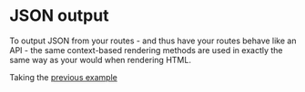 # JSON output

To output JSON from your routes - and thus have your routes behave like an API - the same context-based rendering methods are used in exactly the same way as your would when rendering HTML.

Taking the [previous example]()